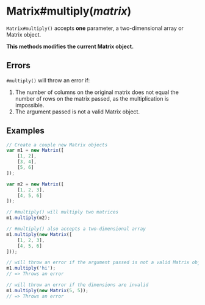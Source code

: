 # Matrix#multiply(*matrix*)

`Matrix#multiply()` accepts **one** parameter, a two-dimensional array or Matrix object.

**This methods modifies the current Matrix object.**

## Errors

`#multiply()` will throw an error if:

1. The number of columns on the original matrix does not equal the number of rows on the matrix passed, as the multiplication is impossible.
2. The argument passed is not a valid Matrix object.

## Examples

```javascript
// Create a couple new Matrix objects
var m1 = new Matrix([
	[1, 2],
	[3, 4],
	[5, 6]
]);

var m2 = new Matrix([
	[1, 2, 3],
	[4, 5, 6]
]);

// #multiply() will multiply two matrices
m1.multiply(m2);

// #multiply() also accepts a two-dimensional array
m1.multiply(new Matrix([
	[1, 2, 3],
	[4, 5, 6]
]));

// will throw an error if the argument passed is not a valid Matrix object
m1.multiply('hi');
// => Throws an error

// will throw an error if the dimensions are invalid
m1.multiply(new Matrix(5, 5));
// => Throws an error
```
